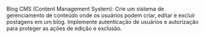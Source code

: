 Blog CMS (Content Management System): 
Crie um sistema de gerenciamento de conteúdo onde os usuários podem criar, editar e excluir postagens em um blog. 
Implemente autenticação de usuários e autorização para proteger as ações de edição e exclusão.
